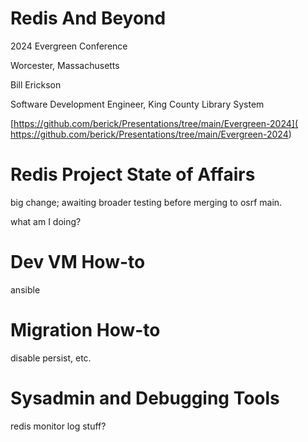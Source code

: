 # Redis And Beyond

2024 Evergreen Conference

Worcester, Massachusetts

Bill Erickson

Software Development Engineer, King County Library System

[https://github.com/berick/Presentations/tree/main/Evergreen-2024](
    https://github.com/berick/Presentations/tree/main/Evergreen-2024)

# Redis Project State of Affairs

big change; awaiting broader testing before merging to osrf main.

what am I doing?

# Dev VM How-to

ansible

# Migration How-to

disable persist, etc.

# Sysadmin and Debugging Tools

redis monitor
log stuff?

